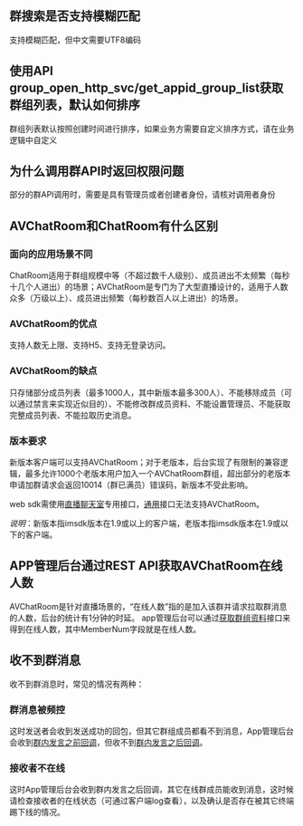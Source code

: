 ## 群搜索是否支持模糊匹配
支持模糊匹配，但中文需要UTF8编码

## 使用API group\_open\_http\_svc/get\_appid\_group\_list获取群组列表，默认如何排序
群组列表默认按照创建时间进行排序，如果业务方需要自定义排序方式，请在业务逻辑中自定义

## 为什么调用群API时返回权限问题
部分的群API调用时，需要是具有管理员或者创建者身份，请核对调用者身份

## AVChatRoom和ChatRoom有什么区别
### 面向的应用场景不同
ChatRoom适用于群组规模中等（不超过数千人级别）、成员进出不太频繁（每秒十几个人进出）的场景；AVChatRoom是专门为了大型直播设计的，适用于人数众多（万级以上）、成员进出频繁（每秒数百人以上进出）的场景。
### AVChatRoom的优点
支持人数无上限、支持H5、支持无登录访问。
### AVChatRoom的缺点
只存储部分成员列表（最多1000人，其中新版本最多300人）、不能移除成员（可以通过禁言来实现近似目的）、不能修改群成员资料、不能设置管理员、不能获取完整成员列表、不能拉取历史消息。
### 版本要求
新版本客户端可以支持AVChatRoom；对于老版本，后台实现了有限制的兼容逻辑，最多允许1000个老版本用户加入一个AVChatRoom群组，超出部分的老版本申请加群请求会返回10014（群已满员）错误码，新版本不受此影响。

web sdk需使用[直播聊天室](https://www.qcloud.com/doc/product/269/4105)专用接口，[通用](https://www.qcloud.com/doc/product/269/4196)接口无法支持AVChatRoom。

*说明*：新版本指imsdk版本在1.9或以上的客户端，老版本指imsdk版本在1.9或以下的客户端。

## APP管理后台通过REST API获取AVChatRoom在线人数
AVChatRoom是针对直播场景的，“在线人数”指的是加入该群并请求拉取群消息的人数，后台的统计有1分钟的时延。
app管理后台可以通过[获取群组资料](https://www.qcloud.com/doc/product/269/1616)接口来得到在线人数，其中MemberNum字段就是在线人数。

## 收不到群消息
收不到群消息时，常见的情况有两种：
### 群消息被频控
这时发送者会收到发送成功的回包，但其它群组成员都看不到消息，App管理后台会收到[群内发言之前回调](/doc/product/269/1619)，但收不到[群内发言之后回调](/doc/product/269/2661)。
### 接收者不在线
这时App管理后台会收到群内发言之后回调，其它在线群成员能收到消息，这时候请检查接收者的在线状态（可通过客户端log查看），以及确认是否存在被其它终端踢下线的情况。